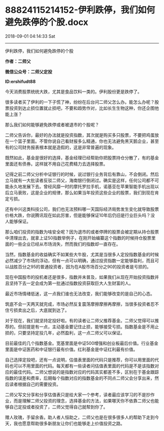 # 88824115214152-伊利跌停，我们如何避免跌停的个股.docx

2018-09-01 04:14:33 Sat

----

伊利跌停，我们如何避免跌停的个股

__作者：二师父__

__微信公众号：二师父定投__

__ID:ershifudt88__

今天消费股票统统大跌，尤其是食品饮料一类的。伊利股份更是跌停了。

很多读者买了伊利的一下子慌了神，纷纷在后台问二师父怎么办。能怎么办呢？股票投资到达止损位置就止损吧，不要和趋势作对，比如长生生物这种，你还企图他能上涨？

那么我们如何能够避免跌停或者被退市的个股呢？

二师父告诉你，最好的办法就是投资指数，其次就是购买多只股票，不要把鸡蛋放在一个篮子里面。不管你说自己看财报多么精通，你也无法避免黑天鹅企业，甚至有的公司财务报表根本就是造假的，这是非常普遍的现象。

既然如此，基金是很好的选择，基金经理已经帮助你把股票持仓分散了，有的基金里面还有债券。这样就不用自己花费精力去选择股票。

记得之前二师父分析中证银行的时候，说过银行业务背后有靠山，不会倒闭。然后立马就有一大批读者反驳二师父，海南银行倒闭过。确实是这样，任何公司都不可能永久地发展下去。曾经风靡一时的摩托罗拉手机，诺基亚在苹果智能手机出现以后立马衰败，这是企业的规律，那么如果当年投资这些企业的股票，我们到现在肯定亏损。

还有中兴这类科技公司，我们也无法预料哪一天国际经济局势发生变化就导致股票价格大跌，你说腾讯现在如此厉害，但是能够保证10年后仍旧是行业巨头吗？没人能够保证。

那么咱们投资的指数为啥安全呢？因为退市的或者停牌的股票会被定期从持仓股票中清理出去，就拿上证50指数举例子，在刚开始编纂这个指数的时候持仓股票里面的一些企业已经从市场消失，然而我们的指数却一直存在。

当然，指数基金的收益确实不如某些大牛股，尤其是当很多人定投指数基金的时候必然减少了市场的浮动，但有一点可以明确，通过投资指数一定能够盈利，而且可以战胜百分之95的普通投资者，因为在A股市场百分之90的投资者是亏损的。

现在中国股市的投机者还是很多，指数并未普及，如果我们从现在开始投资指数并且坚持下去一定会成为第一批通过指数投资获取巨大人生财富的人。

最近市场情绪低迷，这一点我们谁也无法改变，我们能够改变的是自己的心态。

筑底不会一天两天就完成，市场必然反复震荡摩擦摩擦再摩擦，当很多投资者忍不住亏损卖出之后，大底就到达了。

对于现在，我们就坚持定投好啦。有的读者让二师父推荐基金。二师父觉得可以推荐的。但前提是有一点，主动基金要记住止损，能够接受亏损。指数基金是不用止损的，只要坚持定投几年，必然盈利，这一点二师父可以保证。

目前最佳的几个指数基金。宽基里面是中证500增强和创业板最后价值。行业基金里面是中证医药和中证银行最有价值。红利基金是中证红利最有价值。

自己选择定投吧，还有一点说明，估值表里面的代码只是推荐，你可以用里面的代码也可以不用里面的代码。每天都有一些读者问估值表里面的代码是不是该指数对应的最佳代码。二师父想说的是指数对应的代码其实都差不多，区别在于基金跟踪指数的误差和费率，后期每个指数对应的指数基金的不同点二师父会分享出来，然后读者根据自己的需要投资。

二师父写文分享和分享估值表只是给大家一个参考，读者最应该学习的不是抄作业，而是理解二师父投资的理念，选择基金的方法，如果哪天你不依靠二师父也能够自己定投或者投资了，二师父觉得自己就帮到你了。

赠人玫瑰，手留余香。助人者人恒助之，二师父也是在很多很多人的帮助下走到今天，我也愿意帮助很多新朋友让你们也能够走上价值投资之路。

